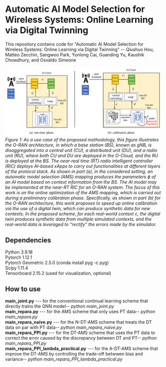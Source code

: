 # Automatic AI Model Selection for Wireless Systems: Online Learning via Digital Twinning
This repository contains code for "Automatic AI Model Selection for Wireless Systems: Online Learning via Digital Twinning" -- Qiushuo Hou, Matteo Zecchin, Sangwoo Park, Yunlong Cai, Guanding Yu, Kaushik Chowdhury, and Osvaldo Simeone


![O-RAN](https://github.com/qiushuo0913/DT-powered-AMS/blob/main/image/summary1.png)  
*Figure 1: As a use case of the proposed methodology, this figure illustrates the  O-RAN architecture, in which a base station (BS), known as gNB, is disaggregated into a central unit (CU), a distributed unit (DU), and a radio unit (RU), where both CU and DU are deployed in the O-Cloud, and the RU is deployed at the BS. The near-real time (RT) radio intelligent controller (RIC)  deploys AI-based xApps to carry out functionalities at different layers of the protocol stack. As shown in part (a), in the considered setting, an automatic model selection (AMS) mapping produces the parameters $\phi$ of an AI model  based on  context information from the BS. The AI model may be implemented at the near-RT RIC for an O-RAN system. The focus of this work is on the online optimization of the AMS mapping, which is carried out during a preliminary calibration phase. Specifically, as shown in part (b) for the O-RAN architecture, this work proposes to speed up online calibration via the use of a digital twin, which can produce synthetic data for new contexts.  In the proposed scheme, for each real-world context $c$, the digital twin produces synthetic data from multiple simulated contexts, and the real-world data is leveraged to “rectify” the errors made by the simulator.*
## Dependencies
Python 3.9.18  
Pytorch 1.12.1  
Pytorch Geometric 2.5.0 (conda install pyg -c pyg)  
Scipy 1.11.4  
Tensorboard 2.15.2 (used for visualization, optional)  
## How to use
**main_joint.py** --- for the conventional continual learning scheme that directly trains the GNN model-- *python main_joint.py*  
**main_repara.py** --- for the AMS scheme that only uses PT data-- *python main_repara.py*  
**main_repara_naive.py** --- for the N-DT-AMS scheme that treats the DT data on par with PT data-- *python main_repara_naive.py*  
**main_repara_PPI.py** --- for the DT-AMS scheme that uses the PT data to correct the error caused by the discrepancy between DT and PT-- *python main_repara_PPI.py*   
**main_repara_PPI_lambda_practical.py** --- for the A-DT-AMS scheme that improve the DT-AMS by controlling the trade-off betwwen bias and variance-- *python main_repara_PPI_lambda_practical.py* 
